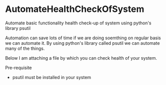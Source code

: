 # AutomateHealthCheckOfSystem
Automate basic functionality health check-up of system using python's library psutil

Automation can save lots of time if we are doing soemthing on regular basis we can automate it. By using python's library called psutil we can automate many of the things.

Below I am attaching a file by which you can check health of your system.

Pre-requisite

* psutil must be installed in your system
